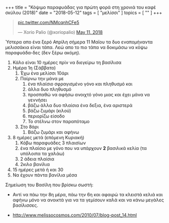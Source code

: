 +++
title = "Κόψιμο παραφυάδας για πρώτη φορά στη χρονιά του καφέ σκύλου (2018)"
date = "2018-05-12"
tags = [ "μελίσσι" ]
topics = [ "" ]
+++

<blockquote class="twitter-tweet" data-lang="en"><p lang="und" dir="ltr"><a href="https://t.co/NMcqnhCFe5">pic.twitter.com/NMcqnhCFe5</a></p>&mdash; Xorio Palio (@xoriopalio) <a href="https://twitter.com/xoriopalio/status/994897408755748864?ref_src=twsrc%5Etfw">May 11, 2018</a></blockquote>
<script async src="https://platform.twitter.com/widgets.js" charset="utf-8"></script>

Ύστερα απο ένα ξερό Απρίλη σήμερα 11 Μαϊου τα δυο εναπομήναντα μελισσάκια είναι τάπα. Λεώ απο το πιο τάπα να δοκιμάσω να κόψω παραφυάδα-δες (δεν ξέρω ακόμη).

1.  Κάλο είναι 10 ημέρες πρίν να διεγείρω τη βασίλισα
2.  Ημέρα 1η (Σάββατο)
    1.  Έχω ένα μελίσσι 10άρι
    2.  Παίρνω την μάνα με
        1.  ένα πλαίσιο σφραγισμένο γόνο και πληθυσμό και
        2.  άλλα δυο πληθυσμό
        3.  προσπαθώ να αφήσω ανοιχτό γόνο μιας και έχει μάνα να γεννήσει
        4.  βάζω άλλα δυο πλαίσια ένα δεξια, ένα αριστερά
        5.  βάζω ζυμάρι (κιλού)
        6.  περιορίζω είσοδο
        7.  Το στέλνω στον παραπόταμο
    3.  Στο 8άρι
        1.  Βάζω ζυμάρι και αφήνω
3.  8 ημέρες μετά (επόμενη Κυριακή)
    1.  Κόβω παραφυάδες 3 πλαισίων
    2.  ένα πλαίσιο με γόνο που να υπάρχουν **2** βασιλικά κελία (τα υπόλοιπα τα χαλάω)
    3.  2 άδεια πλαίσια
    4.  2κιλο βανίλια
4.  15 ημέρες μετά ή και 30
5.  Να έχουν πάντα βανίλια μέσα

Σημείωση του Βασίλη που βρίσκω σωστή:

-   Αντί να πάω την 8η μέρα, πάω την 6η και αφαιρώ τα κλειστά κελιά και αφήνω μόνο να ανοικτά για να τα γεμίσουν καλά και να κάνω μεγάλες βασίλισσες.

-   <http://www.melissocosmos.com/2010/07/blog-post_14.html>
